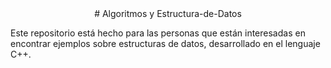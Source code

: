 <div style="text-align:center">
  # Algoritmos y Estructura-de-Datos
</div>

Este repositorio está hecho para las personas que están interesadas en encontrar ejemplos sobre estructuras de datos, desarrollado en el lenguaje C++.
